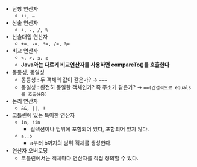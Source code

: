 - 단항 연산자
    - `++, —`
- 산술 연산자
    - `+, -, /, %`
- 산술대입 연산자
    - `+=, -=, *=, /=, %=`
- 비교 연산자
    - `<, >, ≤, ≥`
    - **Java와는 다르게 비교연산자를 사용하면 compareTo()를 호출한다**
- 동등성, 동일성
    - 동등성 : 두 객체의 값이 같은가? → `===`
    - 동일성 : 완전히 동일한 객체인가? 즉 주소가 같은가? → `==(간접적으로 equals를 호출해줌)`
- 논리 연산자
    - `&&, ||, !`
- 코틀린에 있는 특이한 연산자
    - `in, !in`
        - 컬렉션이나 범위에 포함되어 있다, 포함되어 있지 않다.
    - `a..b`
        - a부터 b까지의 범위 객체를 생성한다.
- 연산자 오버로딩
    - 코틀린에서는 객체마다 연산자를 직접 정의할 수 있다.
